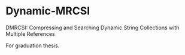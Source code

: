 # Dynamic-MRCSI
DMRCSI: Compressing and Searching Dynamic String Collections with Multiple References

For graduation thesis.
